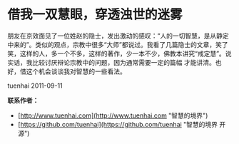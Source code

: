 # 借我一双慧眼，穿透浊世的迷雾

朋友在京效面见了一位姓赵的隐士，发出激动的感叹：“人的一切智慧，是从静定中来的”。类似的观点，宗教中很多“大师”都说过。我看了几篇隐士的文章，笑了 笑，这样的人，多一个不多，这样的著作，少一本不少，佛教本讲究“戒定慧”。说实话，我比较讨厌辩论宗教中的问题，因为通常需要一定的篇幅 才能讲清。也好，借这个机会谈谈我对智慧的一些看法。


tuenhai 2011-09-11

**联系作者：**
* [http://www.tuenhai.com](http://www.tuenhai.com "智慧的境界")
* [https://github.com/tuenhai](https://github.com/tuenhai "智慧的境界 开源")